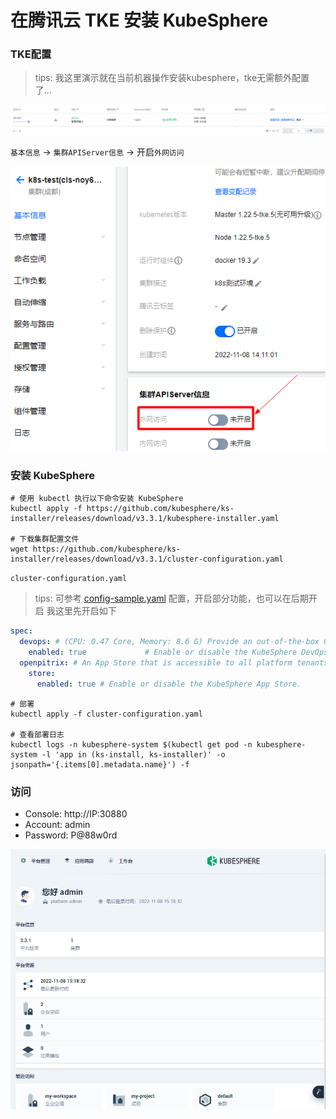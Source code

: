 # 在腾讯云 TKE 安装 KubeSphere

### TKE配置

> tips: 我这里演示就在当前机器操作安装kubesphere，tke无需额外配置了...

![img.png](images/kubesphere-on-tke-01.png)

`基本信息` -> `集群APIServer信息` -> 开启`外网访问`

![img_1.png](images/kubesphere-on-tke-02.png)

### 安装 KubeSphere

```shell
# 使用 kubectl 执行以下命令安装 KubeSphere
kubectl apply -f https://github.com/kubesphere/ks-installer/releases/download/v3.3.1/kubesphere-installer.yaml

# 下载集群配置文件
wget https://github.com/kubesphere/ks-installer/releases/download/v3.3.1/cluster-configuration.yaml
```

`cluster-configuration.yaml`

> tips: 可参考 [config-sample.yaml](config-sample.yaml) 配置，开启部分功能，也可以在后期开启
> 我这里先开启如下

```yml
spec:
  devops: # (CPU: 0.47 Core, Memory: 8.6 G) Provide an out-of-the-box CI/CD system based on Jenkins, and automated workflow tools including Source-to-Image & Binary-to-Image.
    enabled: true             # Enable or disable the KubeSphere DevOps System.
  openpitrix: # An App Store that is accessible to all platform tenants. You can use it to manage apps across their entire lifecycle.
    store:
      enabled: true # Enable or disable the KubeSphere App Store.
```

```shell
# 部署
kubectl apply -f cluster-configuration.yaml

# 查看部署日志
kubectl logs -n kubesphere-system $(kubectl get pod -n kubesphere-system -l 'app in (ks-install, ks-installer)' -o jsonpath='{.items[0].metadata.name}') -f
```

### 访问

- Console: http://IP:30880
- Account: admin
- Password: P@88w0rd

![img.png](images/kubesphere-on-tke-03.png)